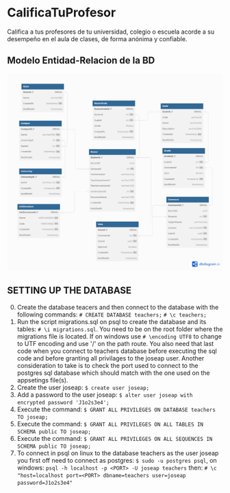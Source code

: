 # CalificaTuProfesor

Califica a tus profesores de tu universidad, colegio o escuela acorde a su desempeño en el aula de clases, de forma anónima y
confiable.

## Modelo Entidad-Relacion de la BD

![picture alt](https://github.com/JoseAP89/CalificaTuProfesor/blob/main/docs/ER-DB.png "entidad-relacion")

## SETTING UP THE DATABASE

0. Create the database teacers and then connect to the database with the following commands:
    `# CREATE DATABASE teachers;`
    `# \c teachers;`
1. Run the script migrations.sql on psql to create the database and its tables: `# \i migrations.sql`. You need to be on the root folder where 
the migrations file is located. If on windows use `# \encoding UTF8` to change to UTF encoding and use '/' on the path route. 
You also need that last code when you connect to teachers database before executing the sql code and before 
granting all privilages to the joseap user. Another consideration to take is to check the port used to connect to the postgres sql  database which 
should match with the one used on the appsetings file(s).
2. Create the user joseap: `$ create user joseap;`
3. Add a password to the user joseap: `$ alter user joseap with encrypted password 'J1o2s3e4';`
4. Execute the command: `$ GRANT ALL PRIVILEGES ON DATABASE teachers TO joseap;`
5. Execute the command: `$ GRANT ALL PRIVILEGES ON ALL TABLES IN SCHEMA public TO joseap;`
6. Execute the command: `$ GRANT ALL PRIVILEGES ON ALL SEQUENCES IN SCHEMA public TO joseap;`
7. To connect in psql on linux to the database teachers as the user joseap you first off need to connect as postgres: 
 `$ sudo -u postgres psql`, on windows: 
 `psql -h localhost -p <PORT> -U joseap teachers` then: 
 `# \c "host=localhost port=<PORT> dbname=teachers user=joseap password=J1o2s3e4"`
